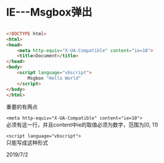 # IE---Msgbox弹出

```html

<!DOCTYPE html>
<html>
<head>
    <meta http-equiv="X-UA-Compatible" content="ie=10">
    <title>Document</title>
</head>
<body>
    <script language="vbscript">
        Msgbox "Hello World"
    </script>
</body>
</html>

```

重要的有两点  

`<meta http-equiv="X-UA-Compatible" content="ie=10">`  
必须有这一行，并且content中ie的取值必须为数字，范围为[0, 11)  

`<script language="vbscript">`  
只能写成这种形式  


2019/7/2  
